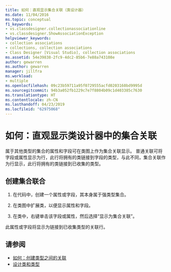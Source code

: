 ```yaml
---
title: 如何：直观显示集合关联（类设计器）
ms.date: 11/04/2016
ms.topic: conceptual
f1_keywords:
- vs.classdesigner.collectionassociationline
- vs.classdesigner.ShowAssociationException
helpviewer_keywords:
- collection associations
- collections, collection associations
- Class Designer [Visual Studio], collection associations
ms.assetid: 54e39838-2fc9-4dc2-85b6-7e88a743108e
author: gewarren
ms.author: gewarren
manager: jillfra
ms.workload:
- multiple
ms.openlocfilehash: 09c23b59711a95f0729555acfd0203160bd9995d
ms.sourcegitcommit: 94b3a052fb1229c7e7f8804b09c1d403385c7630
ms.translationtype: HT
ms.contentlocale: zh-CN
ms.lasthandoff: 04/23/2019
ms.locfileid: "62975068"
---
```

# <a name="how-to-visualize-a-collection-association-in-class-designer"></a>如何：直观显示类设计器中的集合关联

属于其他类型的集合的属性和字段可在类图上作为集合关联显示。 普通关联可将字段或属性显示为行，此行将拥有的类链接到字段的类型，与此不同，集合关联作为行显示，此行将拥有的类链接到已收集的类型。

## <a name="to-create-a-collection-association"></a>创建集合联合

1. 在代码中，创建一个属性或字段，其本身属于强类型集合。

2. 在类图中扩展类，以便显示属性和字段。

3. 在类中，右键单击该字段或属性，然后选择“显示为集合关联”。

此属性或字段将显示为链接到已收集类型的关联行。

## <a name="see-also"></a>请参阅

- [如何：创建类型之间的关联](how-to-create-associations-between-types.md)
- [设计类和类型](designing-and-viewing-classes-and-types.md)
